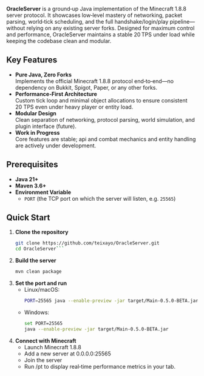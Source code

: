 **OracleServer** is a ground‑up Java implementation of the Minecraft 1.8.8 server protocol. It showcases low‑level mastery of networking, packet parsing, world‑tick scheduling, and the full handshake/login/play pipeline—without relying on any existing server forks. Designed for maximum control and performance, OracleServer maintains a stable 20 TPS under load while keeping the codebase clean and modular.

## Key Features

- **Pure Java, Zero Forks**  
  Implements the official Minecraft 1.8.8 protocol end‑to‑end—no dependency on Bukkit, Spigot, Paper, or any other forks.
- **Performance‑First Architecture**  
  Custom tick loop and minimal object allocations to ensure consistent 20 TPS even under heavy player or entity load.
- **Modular Design**  
  Clean separation of networking, protocol parsing, world simulation, and plugin interface (future).
- **Work in Progress**  
  Core features are stable; api and combat mechanics and entity handling are actively under development.

## Prerequisites

- **Java 21+**  
- **Maven 3.6+**  
- **Environment Variable**  
  - `PORT` (the TCP port on which the server will listen, e.g. `25565`)

## Quick Start

1. **Clone the repository**  
   ```bash
   git clone https://github.com/teixayo/OracleServer.git
   cd OracleServer```
2. **Build the server**
   ```bash
   mvn clean package
   ```
3. **Set the port and run**
   - Linux/macOS:
      ```bash
      PORT=25565 java --enable-preview -jar target/Main-0.5.0-BETA.jar
      ```
   - Windows:
      ```bash
      set PORT=25565
      java --enable-preview -jar target/Main-0.5.0-BETA.jar
      ```
4. **Connect with Minecraft**
    - Launch Minecraft 1.8.8
    - Add a new server at 0.0.0.0:25565
    - Join the server
    - Run /pt to display real‑time performance metrics in your tab.

